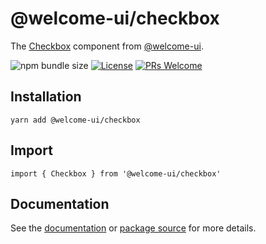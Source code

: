 # @welcome-ui/checkbox

The [Checkbox](http://welcome-ui.com/fields/checkbox) component from [@welcome-ui](http://welcome-ui.com).

![npm bundle size](https://img.shields.io/bundlephobia/minzip/@welcome-ui/checkbox) [![License](https://img.shields.io/npm/l/welcome-ui.svg)](https://github.com/WTTJ/welcome-ui/blob/master/LICENSE) [![PRs Welcome](https://img.shields.io/badge/PRs-welcome-mediumspringgreen.svg)](ttps://github.com/WTTJ/welcome-ui/blob/master/CONTRIBUTING.md)

## Installation

    yarn add @welcome-ui/checkbox

## Import

    import { Checkbox } from '@welcome-ui/checkbox'

## Documentation

See the [documentation](http://welcome-ui.com/fields/checkbox) or [package source](https://github.com/WTTJ/welcome-ui/tree/master/packages/Checkbox) for more details.
